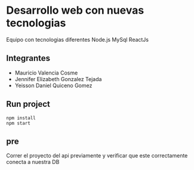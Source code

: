 # Desarrollo web con nuevas tecnologias

Equipo con tecnologias diferentes
Node.js 
MySql
ReactJs

## Integrantes
- Mauricio Valencia Cosme
- Jennifer Elizabeth Gonzalez Tejada
- Yeisson Daniel Quiceno Gomez

## Run project

```
npm install
npm start
```

## pre

Correr el proyecto del api previamente y verificar que este correctamente conecta a nuestra DB

